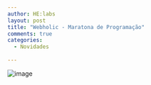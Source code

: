 ```yaml
---
author: HE:labs
layout: post
title: "Webholic - Maratona de Programação"
comments: true
categories:
  - Novidades
     
---
```


![image](/blog/images/posts/2012-05-09/webholic.jpg)